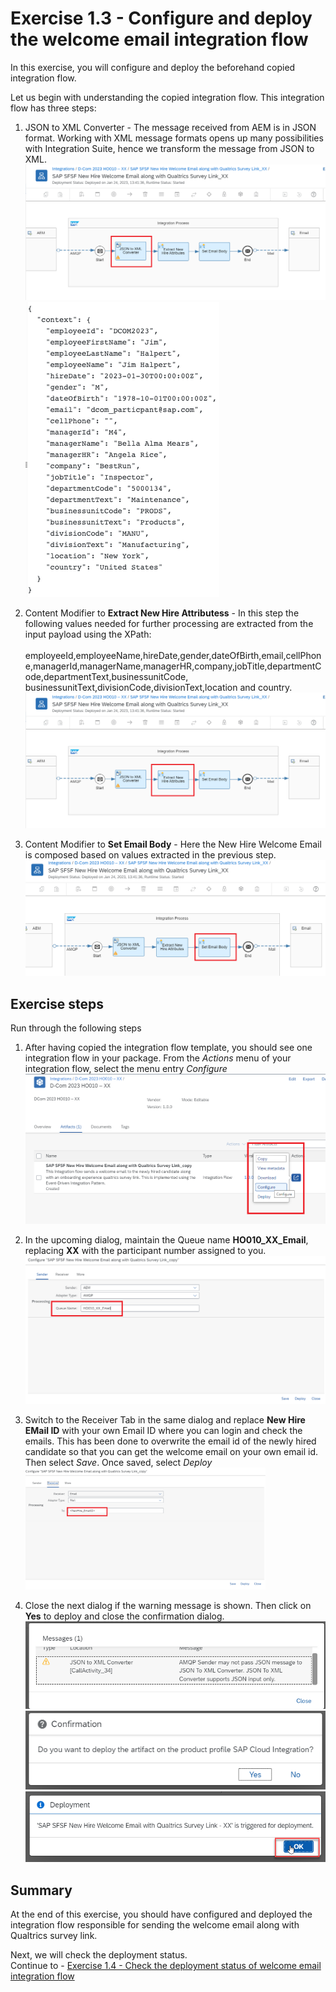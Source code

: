 # Exercise 1.3 - Configure and deploy the welcome email integration flow

In this exercise, you will configure and deploy the beforehand copied integration flow.

Let us begin with understanding the copied integration flow. This integration flow has three steps:
1. JSON to XML Converter - The message received from AEM is in JSON format. Working with XML message formats opens up many possibilities with Integration Suite, hence we transform the message from JSON to XML.
<br>![Script collection](/exercises/ex1/images/01-0018-step1.png)
<br>![Script collection](/exercises/ex1/images/01-0018-payload2.png) 

2. Content Modifier to **Extract New Hire Attributess** - In this step the following values needed for further processing are extracted from the input payload using the XPath: 
<br><br>employeeId,employeeName,hireDate,gender,dateOfBirth,email,cellPhone,managerId,managerName,managerHR,company,jobTitle,departmentCode,departmentText,businessunitCode, businessunitText,divisionCode,divisionText,location and country.
<br>![Script collection](/exercises/ex1/images/01-0018-step2.png)

3. Content Modifier to **Set Email Body** - Here the New Hire Welcome Email is composed based on values extracted in the previous step.
<br>![Script collection](/exercises/ex1/images/01-0018-step3.png)

## Exercise steps

Run through the following steps
1. After having copied the integration flow template, you should see one integration flow in your package. From the *Actions* menu of your integration flow, select the menu entry *Configure*
<br>![Script collection](/exercises/ex1/images/01-0010.png)

2. In the upcoming dialog, maintain the Queue name **HO010_XX_Email**, replacing **XX** with the participant number assigned to you.
<br>![Script collection](/exercises/ex1/images/01-0011.png)
    
3. Switch to the Receiver Tab in the same dialog and replace **New Hire EMail ID** with your own Email ID where you can login and check the emails. This has been done to overwrite the email id of the newly hired candidate so that you can get the welcome email on your own email id. 
<br>Then select *Save*. Once saved, select *Deploy*
<br><img src="/exercises/ex1/images/01-0012.png" width=80%>
    
4. Close the next dialog if the warning message is shown. Then click on **Yes** to deploy and close the confirmation dialog.
<br>![Script collection](/exercises/ex1/images/01-0013-warning.png)
<br>![Script collection](/exercises/ex1/images/01-0014_2.png)
<br>![Script collection](/exercises/ex1/images/01-0014.png)

## Summary

At the end of this exercise, you should have configured and deployed the integration flow responsible for sending the welcome email along with Qualtrics survey link. 

Next, we will check the deployment status. 
<br>Continue to - [Exercise 1.4 - Check the deployment status of welcome email integration flow](/exercises/ex1/ex14)
